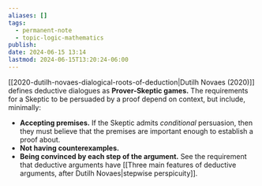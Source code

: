 ```yaml
---
aliases: []
tags:
  - permanent-note
  - topic-logic-mathematics
publish: 
date: 2024-06-15 13:14
lastmod: 2024-06-15T13:20:24-06:00
---
```

[[2020-dutilh-novaes-dialogical-roots-of-deduction|Dutilh Novaes (2020)]] defines deductive dialogues as **Prover-Skeptic games.** The requirements for a Skeptic to be persuaded by a proof depend on context, but include, minimally:
- **Accepting premises.** If the Skeptic admits *conditional* persuasion, then they must believe that the premises are important enough to establish a proof about.
- **Not having counterexamples.**
- **Being convinced by each step of the argument.** See the requirement that deductive arguments have [[Three main features of deductive arguments, after Dutilh Novaes|stepwise perspicuity]].